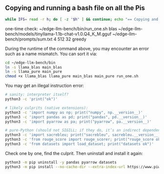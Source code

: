 ## Copying and running a bash file on all the Pis
```bash
while IFS= read -r h; do [ -z "$h" ] && continue; echo "== Copying and running on $h =="; scp -q systemprep_pi.sh pi@"$h":~ || { echo "scp failed for $h"; continue; }; ssh -n -o BatchMode=yes -o ConnectTimeout=15 -o StrictHostKeyChecking=accept-new pi@"$h" 'bash ~/systemprep_pi.sh' || echo "ssh/script failed on $h"; done < hosts.txt
```
one-time check:
~/edge-llm-bench/bin/run_one.sh blas ~/edge-llm-bench/models/tinyllama-1.1b-chat-v1.0.Q4_K_M.gguf ~/edge-llm-bench/prompts/sum.txt 4 512 32 greedy

During the runtime of the command above, you may encounter an error such as a name mismatch. You can sort it via:
```bash
cd ~/edge-llm-bench/bin
ln -s llama_blas main_blas
ln -s llama_pure main_pure
chmod +x llama_blas llama_pure main_blas main_pure run_one.sh
```

You may get an illegal instruction error:
```bash
# sanity: interpreter itself?
python3 -c 'print("ok")'

# likely culprits (native extensions):
python3 -c 'import numpy as np; print("numpy", np.__version__)'
python3 -c 'import pandas as pd; print("pandas", pd.__version__)'
python3 -c 'import pyarrow as pa; print("pyarrow", pa.__version__)'

# pure-Python (should not SIGILL; if they do, it’s an indirect dependency)
python3 -c 'import sacrebleu; print("sacrebleu", sacrebleu.__version__)'
python3 -c 'from rouge_score import rouge_scorer; print("rouge_score ok")'
python3 -c 'from datasets import load_dataset; print("datasets ok")'
```
Check one by one, find the culprit. Then uninstall and install it again:
```bash
python3 -m pip uninstall -y pandas pyarrow datasets
python3 -m pip install --no-cache-dir --extra-index-url https://www.piwheels.org/simple   pandas==2.1.4 pyarrow==12.0.1 datasets==2.14.6
```

